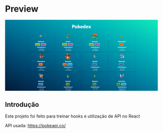 # Preview

<img src="https://github.com/rafavini/PokedexJS/blob/main/Preview.png"></img>
## Introdução
Este projeto foi feito para treinar hooks e utilização de API no React

API usada: https://pokeapi.co/
